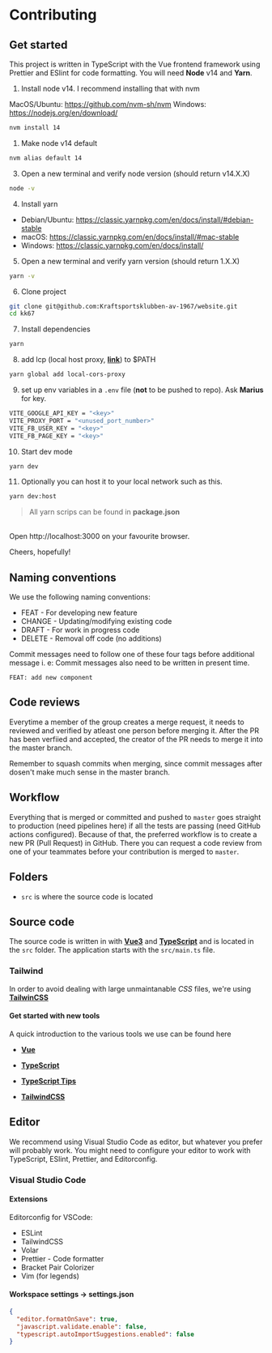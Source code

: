 # Contributing

## Get started

This project is written in TypeScript with the Vue frontend framework using Prettier and ESlint for code formatting. You will need **Node** v14 and **Yarn**.

1. Install node v14. I recommend installing that with nvm

MacOS/Ubuntu: https://github.com/nvm-sh/nvm
Windows: https://nodejs.org/en/download/

```sh
nvm install 14
```

1. Make node v14 default

```sh
nvm alias default 14
```

3. Open a new terminal and verify node version (should return v14.X.X)

```sh
node -v
```

4. Install yarn

- Debian/Ubuntu: https://classic.yarnpkg.com/en/docs/install/#debian-stable
- macOS: https://classic.yarnpkg.com/en/docs/install/#mac-stable
- Windows: https://classic.yarnpkg.com/en/docs/install/

5. Open a new terminal and verify yarn version (should return 1.X.X)

```sh
yarn -v
```

6. Clone project

```sh
git clone git@github.com:Kraftsportsklubben-av-1967/website.git
cd kk67
```

7. Install dependencies

```sh
yarn
```

8. add lcp (local host proxy, [**link**](https://github.com/garmeeh/local-cors-proxy)) to $PATH

```sh
yarn global add local-cors-proxy
```

9. set up env variables in a `.env` file (**not** to be pushed to repo). Ask **Marius** for key.

```sh
VITE_GOOGLE_API_KEY = "<key>"
VITE_PROXY_PORT = "<unused_port_number>"
VITE_FB_USER_KEY = "<key>"
VITE_FB_PAGE_KEY = "<key>"
```

10. Start dev mode

```sh
yarn dev
```

11. Optionally you can host it to your local network such as this.

```sh
yarn dev:host
```

> All yarn scrips can be found in **package.json**

<br />
Open http://localhost:3000 on your favourite browser.

Cheers, hopefully!

## Naming conventions

We use the following naming conventions:

- FEAT - For developing new feature
- CHANGE - Updating/modifying existing code
- DRAFT - For work in progress code
- DELETE - Removal off code (no additions)

Commit messages need to follow one of these four tags before additional message i. e:
Commit messages also need to be written in present time.

`FEAT: add new component`

## Code reviews

Everytime a member of the group creates a merge request, it needs to reviewed and verified by atleast one person before merging it.
After the PR has been verfiied and accepted, the creator of the PR needs to merge it into the master branch.

Remember to squash commits when merging, since commit messages after dosen't make much sense in the master branch.

## Workflow

Everything that is merged or committed and pushed to `master` goes straight to production (need pipelines here) if all the tests are passing (need GitHub actions configured). Because of that, the preferred workflow is to create a new PR (Pull Request) in GitHub. There you can request a code review from one of your teammates before your contribution is merged to `master`.

## Folders

- `src` is where the source code is located

## Source code

The source code is written in with [**Vue3**](https://v3.vuejs.org/) and [**TypeScript**](https://www.typescriptlang.org) and is located in the `src` folder. The application starts with the `src/main.ts` file.

### Tailwind

In order to avoid dealing with large unmaintanable _CSS_ files, we're using [**TailwinCSS**](https://tailwindcss.com/)

#### Get started with new tools

A quick introduction to the various tools we use can be found here

- [**Vue**](https://www.youtube.com/watch?v=nhBVL41-_Cw&ab_channel=Fireship)
- [**TypeScript**](https://www.youtube.com/watch?v=zQnBQ4tB3ZA&ab_channel=Fireship)
- [**TypeScript Tips**](https://www.youtube.com/watch?v=ahCwqrYpIuM&ab_channel=Fireship)

- [**TailwindCSS**](https://www.youtube.com/watch?v=mr15Xzb1Ook&ab_channel=Fireship)

<!--
# //TODO add testing library for vue
## Test

Jest (https://jestjs.io) is used for testing. All files within the `src` folder with the `<FILENAME>.test.ts` format will automatically be picked up by Jest.

You can run the tests including generating a coverage report with:

- `yarn test`

You can start jest with watch mode with:

- `yarn jest:watch`

You can run one single test file by running `yarn jest:watch <FILENAME>`, for example `yarn jest:watch src/..<FILENAME>.test.ts`.
-->

## Editor

We recommend using Visual Studio Code as editor, but whatever you prefer will probably work. You might need to configure your editor to work with TypeScript, ESlint, Prettier, and Editorconfig.

### Visual Studio Code

#### Extensions

Editorconfig for VSCode:

- ESLint
- TailwindCSS
- Volar
- Prettier - Code formatter
- Bracket Pair Colorizer
- Vim (for legends)

#### Workspace settings -> settings.json

```json
{
  "editor.formatOnSave": true,
  "javascript.validate.enable": false,
  "typescript.autoImportSuggestions.enabled": false
}
```
